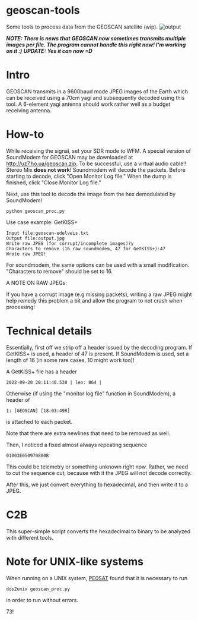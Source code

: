 # geoscan-tools
Some tools to process data from the GEOSCAN satellite (wip). 
![output](https://user-images.githubusercontent.com/114111180/192885196-7b54cd63-fa24-4f51-977f-e8b944e0417c.jpg)

***NOTE: There is news that GEOSCAN now sometimes transmits multiple images per file. The program cannot handle this right now! I'm working on it :)***
***UPDATE: Yes it can now =D***
# Intro

GEOSCAN transmits in a 9600baud mode JPEG images of the Earth which can be received using a 70cm yagi and subsequently decoded using this tool. A 6-element yagi antenna should work rather well as a budget receiving antenna. 

# How-to
While receiving the signal, set your SDR mode to WFM. A special version of SoundModem for GEOSCAN may be downloaded at http://uz7.ho.ua/geoscan.zip. To be successful, use a virtual audio cable!! Stereo Mix **does not work**! Soundmodem will decode the packets. Before starting to decode, click "Open Monitor Log file." When the dump is finished, click "Close Monitor Log file."

Next, use this tool to decode the image from the hex demodulated by SoundModem!

```
python geoscan_proc.py
``` 

Use case example: GetKISS+

```
Input file:geoscan-edelveis.txt
Output file:output.jpg
Write raw JPEG (for corrupt/incomplete images)?y
Characters to remove (16 raw soundmodem, 47 for GetKISS+):47
Wrote raw JPEG!
``` 

For soundmodem, the same options can be used with a small modification. "Characters to remove" should be set to 16. 

A NOTE ON RAW JPEGs:

If you have a corrupt image (e.g missing packets), writing a raw JPEG might help remedy this problem a bit and allow the program to not crash when processing!

# Technical details

Essentially, first off we strip off a header issued by the decoding program. If GetKISS+ is used, a header of 47 is present. If SoundModem is used, set a length of 16 (in some rare cases, 10 might work too)!

A GetKISS+ file has a header
```
2022-09-20 20:11:40.530 | len: 064 |
``` 

Otherwise (if using the "monitor log file" function in SoundModem), a header of 
```
1: [GEOSCAN] [18:03:49R]
``` 
is attached to each packet. 

Note that there are extra newlines that need to be removed as well. 

Then, I noticed a fixed almost always repeating sequence 

```
01003E050970800B
``` 
This could be telemetry or something unknown right now. Rather, we need to cut the sequence out, because with it the JPEG will not decode correctly. 

After this, we just convert everything to hexadecimal, and then write it to a JPEG. 

# C2B

This super-simple script converts the hexadecimal to binary to be analyzed with different tools. 

# Note for UNIX-like systems
When running on a UNIX system, [PE0SAT](https://community.libre.space/u/PE0SAT) found that it is necessary to run 
```
dos2unix geoscan_proc.py
```
in order to run without errors. 

73!
